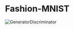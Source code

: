 # Fashion-MNIST

![GeneratorDiscriminator](https://developers.google.com/static/machine-learning/gan/images/gan_diagram_generator.svg)
